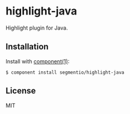 
# highlight-java

  Highlight plugin for Java.

## Installation

  Install with [component(1)](http://component.io):

    $ component install segmentio/highlight-java

## License

  MIT

